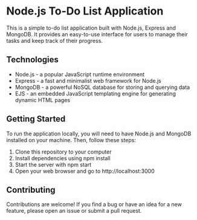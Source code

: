 # Node.js To-Do List Application

This is a simple to-do list application built with Node.js, Express and MongoDB. It provides an easy-to-use interface for users to manage their tasks and keep track of their progress.

## Technologies

* Node.js - a popular JavaScript runtime environment
* Express - a fast and minimalist web framework for Node.js
* MongoDB - a powerful NoSQL database for storing and querying data
* EJS - an embedded JavaScript templating engine for generating dynamic HTML pages

## Getting Started

To run the application locally, you will need to have Node.js and MongoDB installed on your machine. Then, follow these steps:

1. Clone this repository to your computer
2. Install dependencies using npm install
3. Start the server with npm start
4. Open your web browser and go to http://localhost:3000

## Contributing

Contributions are welcome! If you find a bug or have an idea for a new feature, please open an issue or submit a pull request.
